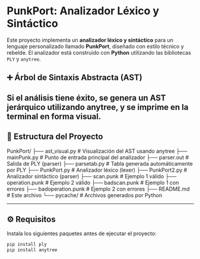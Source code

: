 # PunkPort: Analizador Léxico y Sintáctico

Este proyecto implementa un **analizador léxico y sintáctico** para un lenguaje personalizado llamado **PunkPort**, diseñado con estilo técnico y rebelde. El analizador está construido con **Python** utilizando las bibliotecas `PLY` y `anytree`.

## ➕ Árbol de Sintaxis Abstracta (AST)
Si el análisis tiene éxito, se genera un AST jerárquico utilizando anytree, y se imprime en la terminal en forma visual.
---

## 📁 Estructura del Proyecto

PunkPort/
├── ast_visual.py # Visualización del AST usando anytree
├── mainPunk.py # Punto de entrada principal del analizador
├── parser.out # Salida de PLY (parser)
├── parsetab.py # Tabla generada automáticamente por PLY
├── PunkPort.py # Analizador léxico (lexer)
├── PunkPort2.py # Analizador sintáctico (parser)
├── scan.punk # Ejemplo 1 válido
├── operation.punk # Ejemplo 2 válido
├── badscan.punk # Ejemplo 1 con errores
├── badoperation.punk # Ejemplo 2 con errores
├── README.md # Este archivo
└── pycache/ # Archivos generados por Python

---

## ⚙️ Requisitos

Instala los siguientes paquetes antes de ejecutar el proyecto:

```bash
pip install ply
pip install anytree
